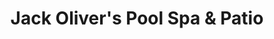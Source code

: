 ---
title: "Jack Oliver's Pool Spa & Patio"
url: /columbia/jack-olivers-pool-spa-und-patio/
shop: Pool
---
